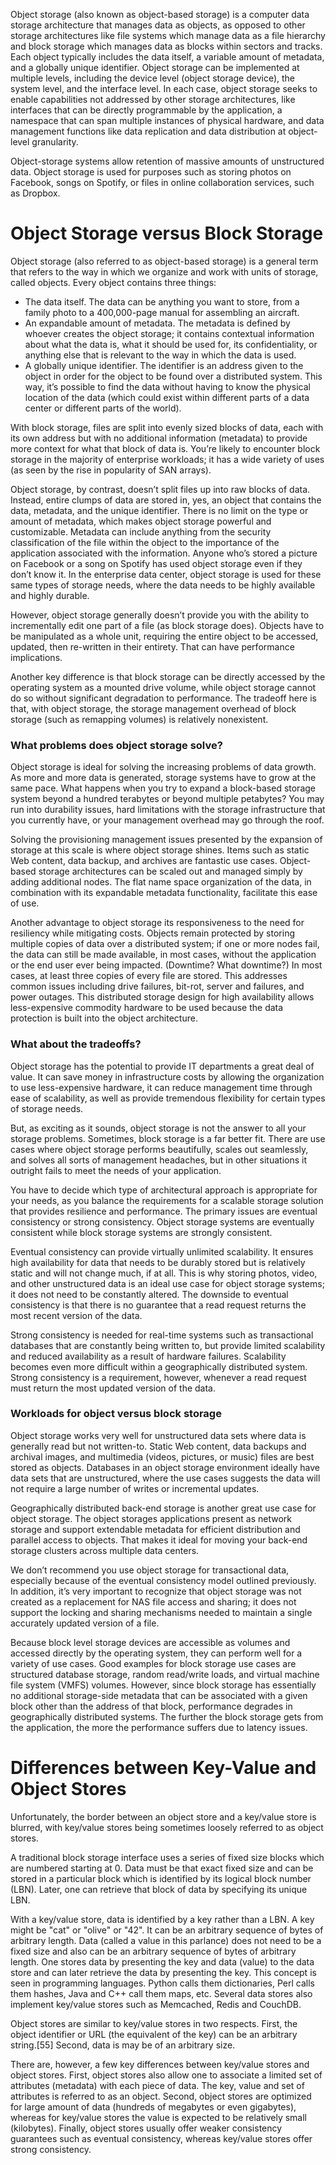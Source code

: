 Object storage (also known as object-based storage) is a computer data storage architecture that manages data as objects, as opposed to other storage architectures like file systems which manage data as a file hierarchy and block storage which manages data as blocks within sectors and tracks. Each object typically includes the data itself, a variable amount of metadata, and a globally unique identifier. Object storage can be implemented at multiple levels, including the device level (object storage device), the system level, and the interface level. In each case, object storage seeks to enable capabilities not addressed by other storage architectures, like interfaces that can be directly programmable by the application, a namespace that can span multiple instances of physical hardware, and data management functions like data replication and data distribution at object-level granularity.

Object-storage systems allow retention of massive amounts of unstructured data. Object storage is used for purposes such as storing photos on Facebook, songs on Spotify, or files in online collaboration services, such as Dropbox.


# Object Storage versus Block Storage

Object storage (also referred to as object-based storage) is a general term that refers to the way in which we organize and work with units of storage, called objects. Every object contains three things:

* The data itself. The data can be anything you want to store, from a family photo to a 400,000-page manual for assembling an aircraft. 
* An expandable amount of metadata. The metadata is defined by whoever creates the object storage; it contains contextual information about what the data is, what it should be used for, its confidentiality, or anything else that is relevant to the way in which the data is used.  
* A globally unique identifier. The identifier is an address given to the object in order for the object to be found over a distributed system. This way, it’s possible to find the data without having to know the physical location of the data (which could exist within different parts of a data center or different parts of the world).  

With block storage, files are split into evenly sized blocks of data, each with its own address but with no additional information (metadata) to provide more context for what that block of data is. You’re likely to encounter block storage in the majority of enterprise workloads; it has a wide variety of uses (as seen by the rise in popularity of SAN arrays).

Object storage, by contrast, doesn’t split files up into raw blocks of data. Instead, entire clumps of data are stored in, yes, an object that contains the data, metadata, and the unique identifier. There is no limit on the type or amount of metadata, which makes object storage powerful and customizable. Metadata can include anything from the security classification of the file within the object to the importance of the application associated with the information. Anyone who’s stored a picture on Facebook or a song on Spotify has used object storage even if they don’t know it. In the enterprise data center, object storage is used for these same types of storage needs, where the data needs to be highly available and highly durable.

However, object storage generally doesn’t provide you with the ability to incrementally edit one part of a file (as block storage does). Objects have to be manipulated as a whole unit, requiring the entire object to be accessed, updated, then re-written in their entirety. That can have performance implications.

Another key difference is that block storage can be directly accessed by the operating system as a mounted drive volume, while object storage cannot do so without significant degradation to performance. The tradeoff here is that, with object storage, the storage management overhead of block storage (such as remapping volumes) is relatively nonexistent.

### What problems does object storage solve?

Object storage is ideal for solving the increasing problems of data growth. As more and more data is generated, storage systems have to grow at the same pace. What happens when you try to expand a block-based storage system beyond a hundred terabytes or beyond multiple petabytes? You may run into durability issues, hard limitations with the storage infrastructure that you currently have, or your management overhead may go through the roof.

Solving the provisioning management issues presented by the expansion of storage at this scale is where object storage shines. Items such as static Web content, data backup, and archives are fantastic use cases. Object-based storage architectures can be scaled out and managed simply by adding additional nodes. The flat name space organization of the data, in combination with its expandable metadata functionality, facilitate this ease of use.

Another advantage to object storage its responsiveness to the need for resiliency while mitigating costs. Objects remain protected by storing multiple copies of data over a distributed system; if one or more nodes fail, the data can still be made available, in most cases, without the application or the end user ever being impacted. (Downtime? What downtime?) In most cases, at least three copies of every file are stored. This addresses common issues including drive failures, bit-rot, server and failures, and power outages. This distributed storage design for high availability allows less-expensive commodity hardware to be used because the data protection is built into the object architecture.

### What about the tradeoffs?

Object storage has the potential to provide IT departments a great deal of value. It can save money in infrastructure costs by allowing the organization to use less-expensive hardware, it can reduce management time through ease of scalability, as well as provide tremendous flexibility for certain types of storage needs.

But, as exciting as it sounds, object storage is not the answer to all your storage problems. Sometimes, block storage is a far better fit. There are use cases where object storage performs beautifully, scales out seamlessly, and solves all sorts of management headaches, but in other situations it outright fails to meet the needs of your application.

You have to decide which type of architectural approach is appropriate for your needs, as you balance the requirements for a scalable storage solution that provides resilience and performance. The primary issues are eventual consistency or strong consistency. Object storage systems are eventually consistent while block storage systems are strongly consistent.

Eventual consistency can provide virtually unlimited scalability. It ensures high availability for data that needs to be durably stored but is relatively static and will not change much, if at all. This is why storing photos, video, and other unstructured data is an ideal use case for object storage systems; it does not need to be constantly altered. The downside to eventual consistency is that there is no guarantee that a read request returns the most recent version of the data.

Strong consistency is needed for real-time systems such as transactional databases that are constantly being written to, but provide limited scalability and reduced availability as a result of hardware failures. Scalability becomes even more difficult within a geographically distributed system. Strong consistency is a requirement, however, whenever a read request must return the most updated version of the data.

### Workloads for object versus block storage

Object storage works very well for unstructured data sets where data is generally read but not written-to. Static Web content, data backups and archival images, and multimedia (videos, pictures, or music) files are best stored as objects. Databases in an object storage environment ideally have data sets that are unstructured, where the use cases suggests the data will not require a large number of writes or incremental updates.

Geographically distributed back-end storage is another great use case for object storage. The object storages applications present as network storage and support extendable metadata for efficient distribution and parallel access to objects. That makes it ideal for moving your back-end storage clusters across multiple data centers.

We don’t recommend you use object storage for transactional data, especially because of the eventual consistency model outlined previously. In addition, it’s very important to recognize that object storage was not created as a replacement for NAS file access and sharing; it does not support the locking and sharing mechanisms needed to maintain a single accurately updated version of a file.

Because block level storage devices are accessible as volumes and accessed directly by the operating system, they can perform well for a variety of use cases. Good examples for block storage use cases are structured database storage, random read/write loads, and virtual machine file system (VMFS) volumes. However, since block storage has essentially no additional storage-side metadata that can be associated with a given block other than the address of that block, performance degrades in geographically distributed systems. The further the block storage gets from the application, the more the performance suffers due to latency issues.


# Differences between Key-Value and Object Stores

Unfortunately, the border between an object store and a key/value store is blurred, with key/value stores being sometimes loosely referred to as object stores.

A traditional block storage interface uses a series of fixed size blocks which are numbered starting at 0. Data must be that exact fixed size and can be stored in a particular block which is identified by its logical block number (LBN). Later, one can retrieve that block of data by specifying its unique LBN.

With a key/value store, data is identified by a key rather than a LBN. A key might be "cat" or "olive" or "42". It can be an arbitrary sequence of bytes of arbitrary length. Data (called a value in this parlance) does not need to be a fixed size and also can be an arbitrary sequence of bytes of arbitrary length. One stores data by presenting the key and data (value) to the data store and can later retrieve the data by presenting the key. This concept is seen in programming languages. Python calls them dictionaries, Perl calls them hashes, Java and C++ call them maps, etc. Several data stores also implement key/value stores such as Memcached, Redis and CouchDB.

Object stores are similar to key/value stores in two respects. First, the object identifier or URL (the equivalent of the key) can be an arbitrary string.[55] Second, data is may be of an arbitrary size.

There are, however, a few key differences between key/value stores and object stores. First, object stores also allow one to associate a limited set of attributes (metadata) with each piece of data. The key, value and set of attributes is referred to as an object. Second, object stores are optimized for large amount of data (hundreds of megabytes or even gigabytes), whereas for key/value stores the value is expected to be relatively small (kilobytes). Finally, object stores usually offer weaker consistency guarantees such as eventual consistency, whereas key/value stores offer strong consistency.
